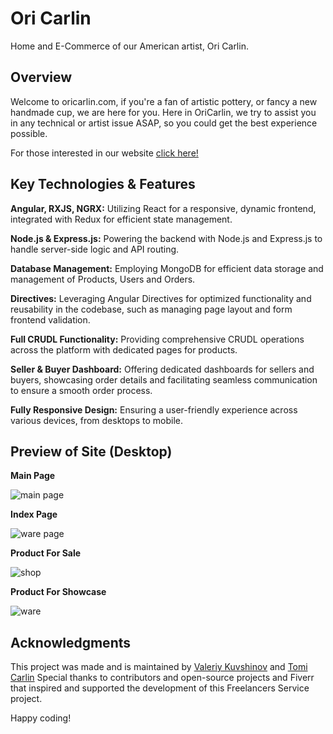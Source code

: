 # Ori Carlin 
Home and E-Commerce of our American artist, Ori Carlin.

## **Overview**
Welcome to oricarlin.com, if you're a fan of artistic pottery, or fancy a new handmade cup, we are here for you.
Here in OriCarlin, we try to assist you in any technical or artist issue ASAP, so you could get the best experience possible.

For those interested in our website [click here!](https://www.oricarlin.com/)

## **Key Technologies & Features**
**Angular, RXJS, NGRX:** Utilizing React for a responsive, dynamic frontend, integrated with Redux for efficient state management.

**Node.js & Express.js:** Powering the backend with Node.js and Express.js to handle server-side logic and API routing.

**Database Management:** Employing MongoDB for efficient data storage and management of Products, Users and Orders.

**Directives:** Leveraging Angular Directives for optimized functionality and reusability in the codebase, such as managing page layout and form frontend validation.

**Full CRUDL Functionality:** Providing comprehensive CRUDL operations across the platform with dedicated pages for products.

**Seller & Buyer Dashboard:** Offering dedicated dashboards for sellers and buyers, showcasing order details and facilitating seamless communication to ensure a smooth order process.

**Fully Responsive Design:** Ensuring a user-friendly experience across various devices, from desktops to mobile.



## Preview of Site (Desktop)

**Main Page** 

![main page](https://res.cloudinary.com/dv4a9gwn4/image/upload/v1712592958/ContactandAbout/namfnprwce5io7kicyup.png)

**Index Page**

![ware page](https://res.cloudinary.com/dv4a9gwn4/image/upload/v1712592958/ContactandAbout/ca3ubhy8arf9kdosk1te.png)

**Product For Sale**

![shop](https://res.cloudinary.com/dv4a9gwn4/image/upload/v1712592958/ContactandAbout/fzgc7fesqw7mxjffjkzo.png)

**Product For Showcase**

![ware](https://res.cloudinary.com/dv4a9gwn4/image/upload/v1712593340/ContactandAbout/frltcbwjrcfno3sjciax.png)


## Acknowledgments
This project was made and is maintained by [Valeriy Kuvshinov](https://github.com/Valeriy-Kuvshinov) and [Tomi Carlin](https://github.com/TAC42)
Special thanks to contributors and open-source projects and Fiverr that inspired and supported the development of this Freelancers Service project.

Happy coding!
